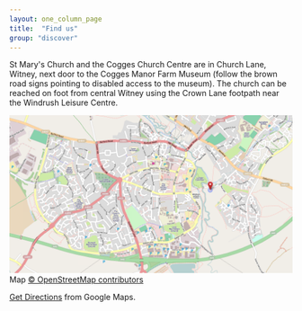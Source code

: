 ```yaml
---
layout: one_column_page
title:  "Find us"
group: "discover"
---
```


St Mary's Church and the Cogges Church Centre are in Church Lane, Witney, next door to the Cogges Manor Farm Museum (follow the brown road signs pointing to disabled access to the museum). The church can be reached on foot from central Witney using the Crown Lane footpath near the Windrush Leisure Centre.

![Witney Map](/images/map.png)
Map [&copy; OpenStreetMap contributors](http://www.openstreetmap.org/copyright)

[Get Directions](https://maps.google.co.uk/maps?t=m&f=d&saddr=Current+Location&daddr=OX28+3LA) from Google Maps.